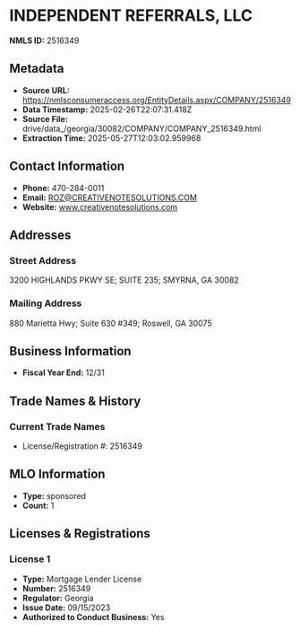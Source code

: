 # INDEPENDENT REFERRALS, LLC

**NMLS ID:** 2516349

## Metadata
- **Source URL:** https://nmlsconsumeraccess.org/EntityDetails.aspx/COMPANY/2516349
- **Data Timestamp:** 2025-02-26T22:07:31.418Z
- **Source File:** drive/data_/georgia/30082/COMPANY/COMPANY_2516349.html
- **Extraction Time:** 2025-05-27T12:03:02.959968

## Contact Information
- **Phone:** 470-284-0011
- **Email:** ROZ@CREATIVENOTESOLUTIONS.COM
- **Website:** www.creativenotesolutions.com

## Addresses
### Street Address
3200 HIGHLANDS PKWY SE; SUITE 235; SMYRNA, GA 30082

### Mailing Address
880 Marietta Hwy; Suite 630 #349; Roswell, GA 30075

## Business Information
- **Fiscal Year End:** 12/31

## Trade Names & History
### Current Trade Names
- License/Registration #: 2516349

## MLO Information
- **Type:** sponsored
- **Count:** 1

## Licenses & Registrations

### License 1
- **Type:** Mortgage Lender License
- **Number:** 2516349
- **Regulator:** Georgia
- **Issue Date:** 09/15/2023
- **Authorized to Conduct Business:** Yes

